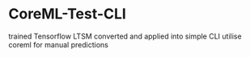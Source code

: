 # CoreML-Test-CLI
trained Tensorflow LTSM converted and applied into simple CLI utilise coreml for manual predictions 

